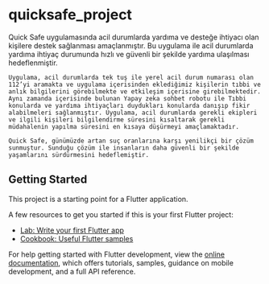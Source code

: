 # quicksafe_project

  Quick Safe uygulamasında acil durumlarda yardıma ve desteğe ihtiyacı olan kişilere destek sağlanması amaçlanmıştır. Bu uygulama ile acil durumlarda yardıma ihtiyaç durumunda hızlı ve güvenli bir şekilde yardıma ulaşılması hedeflenmiştir.

	Uygulama, acil durumlarda tek tuş ile yerel acil durum numarası olan 112’yi aramakta ve uygulama içerisinden eklediğimiz kişilerin tıbbi ve anlık bilgilerini görebilmekte ve etkileşim içerisine girebilmektedir. Aynı zamanda içerisinde bulunan Yapay zeka sohbet robotu ile Tıbbi konularda ve yardıma ihtiyaçları duydukları konularda danışıp fikir alabilmeleri sağlanmıştır. Uygulama, acil durumlarda gerekli ekipleri ve ilgili kişileri bilgilendirme süresini kısaltarak gerekli müdahalenin yapılma süresini en kısaya düşürmeyi amaçlamaktadır.

	Quick Safe, günümüzde artan suç oranlarına karşı yenilikçi bir çözüm sunmuştur. Sunduğu çözüm ile insanların daha güvenli bir şekilde yaşamlarını sürdürmesini hedeflemiştir.

## Getting Started

This project is a starting point for a Flutter application.

A few resources to get you started if this is your first Flutter project:

- [Lab: Write your first Flutter app](https://docs.flutter.dev/get-started/codelab)
- [Cookbook: Useful Flutter samples](https://docs.flutter.dev/cookbook)

For help getting started with Flutter development, view the
[online documentation](https://docs.flutter.dev/), which offers tutorials,
samples, guidance on mobile development, and a full API reference.
